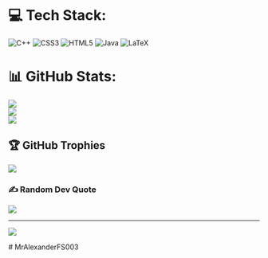 
# 💻 Tech Stack:
![C++](https://img.shields.io/badge/c++-%2300599C.svg?style=for-the-badge&logo=c%2B%2B&logoColor=white) ![CSS3](https://img.shields.io/badge/css3-%231572B6.svg?style=for-the-badge&logo=css3&logoColor=white) ![HTML5](https://img.shields.io/badge/html5-%23E34F26.svg?style=for-the-badge&logo=html5&logoColor=white) ![Java](https://img.shields.io/badge/java-%23ED8B00.svg?style=for-the-badge&logo=java&logoColor=white) ![LaTeX](https://img.shields.io/badge/latex-%23008080.svg?style=for-the-badge&logo=latex&logoColor=white)
# 📊 GitHub Stats:
![](https://github-readme-stats.vercel.app/api?username=MrAlexanderFS003&theme=dark&hide_border=false&include_all_commits=false&count_private=false)<br/>
![](https://github-readme-streak-stats.herokuapp.com/?user=MrAlexanderFS003&theme=dark&hide_border=false)<br/>
![](https://github-readme-stats.vercel.app/api/top-langs/?username=MrAlexanderFS003&theme=dark&hide_border=false&include_all_commits=false&count_private=false&layout=compact)

## 🏆 GitHub Trophies
![](https://github-profile-trophy.vercel.app/?username=MrAlexanderFS003&theme=matrix&no-frame=false&no-bg=true&margin-w=4)

### ✍️ Random Dev Quote
![](https://quotes-github-readme.vercel.app/api?type=horizontal&theme=radical)

---
[![](https://visitcount.itsvg.in/api?id=MrAlexanderFS003&icon=4&color=0)](https://visitcount.itsvg.in)

<!-- Proudly created with GPRM ( https://gprm.itsvg.in ) --># MrAlexanderFS003
